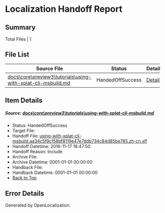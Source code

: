 # <a name='report-top'></a> Localization Handoff Report

## Summary
 Total Files | 1

## File List
 Source File | Status | Details 
 ----------- | ------ | ------- 
 [docs\core\preview3\tutorials\using-with-xplat-cli-msbuild.md](https://github.com/dotnet/docs/blob/ab71aab99505f211fe4adc86957eda4707761f1c/docs/core/preview3/tutorials/using-with-xplat-cli-msbuild.md) | HandedOffSuccess | [Details](#01b17021e79bcdb2dc69f97b709f4aa63dbab9aa90)

## Item Details
##### <a name='01b17021e79bcdb2dc69f97b709f4aa63dbab9aa90'></a> Source: [docs\core\preview3\tutorials\using-with-xplat-cli-msbuild.md](https://github.com/dotnet/docs/blob/ab71aab99505f211fe4adc86957eda4707761f1c/docs/core/preview3/tutorials/using-with-xplat-cli-msbuild.md)
* Status: HandedOffSuccess
* Target File: 
* Handoff File: [using-with-xplat-cli-msbuild.aa34c5f9c158bf8119e47e7ddb734c84d85be785.zh-cn.xlf](https://github.com/dotnet/docs.handoff/blob/eeca34b4c8ae47a73143def05dc8917232ae4e68/ol-handoff/dotnet/docs.zh-cn/master/ht-p1/using-with-xplat-cli-msbuild.aa34c5f9c158bf8119e47e7ddb734c84d85be785.zh-cn.xlf)
* Handoff Datetime: 2016-11-17 18:47:50
* Handoff Reason: Include
* Archive File: 
* Archive Datetime: 0001-01-01 00:00:00
* Handback File: 
* Handback Datetime: 0001-01-01 00:00:00
* [Back to Top](#report-top)


## Error Details

Generated by OpenLocalization.
